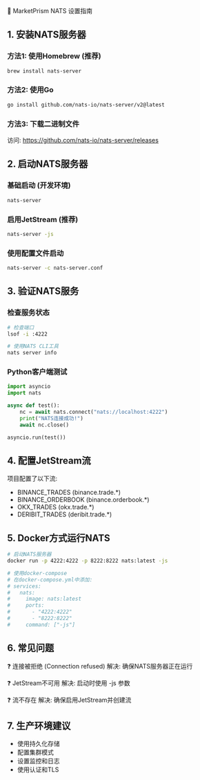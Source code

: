 
🚀 MarketPrism NATS 设置指南

## 1. 安装NATS服务器

### 方法1: 使用Homebrew (推荐)
```bash
brew install nats-server
```

### 方法2: 使用Go
```bash
go install github.com/nats-io/nats-server/v2@latest
```

### 方法3: 下载二进制文件
访问: https://github.com/nats-io/nats-server/releases

## 2. 启动NATS服务器

### 基础启动 (开发环境)
```bash
nats-server
```

### 启用JetStream (推荐)
```bash
nats-server -js
```

### 使用配置文件启动
```bash
nats-server -c nats-server.conf
```

## 3. 验证NATS服务

### 检查服务状态
```bash
# 检查端口
lsof -i :4222

# 使用NATS CLI工具
nats server info
```

### Python客户端测试
```python
import asyncio
import nats

async def test():
    nc = await nats.connect("nats://localhost:4222")
    print("NATS连接成功!")
    await nc.close()

asyncio.run(test())
```

## 4. 配置JetStream流

项目配置了以下流:
- BINANCE_TRADES (binance.trade.*)
- BINANCE_ORDERBOOK (binance.orderbook.*)  
- OKX_TRADES (okx.trade.*)
- DERIBIT_TRADES (deribit.trade.*)

## 5. Docker方式运行NATS

```bash
# 启动NATS服务器
docker run -p 4222:4222 -p 8222:8222 nats:latest -js

# 使用docker-compose
# 在docker-compose.yml中添加:
# services:
#   nats:
#     image: nats:latest
#     ports:
#       - "4222:4222"
#       - "8222:8222"
#     command: ["-js"]
```

## 6. 常见问题

❓ 连接被拒绝 (Connection refused)
解决: 确保NATS服务器正在运行

❓ JetStream不可用
解决: 启动时使用 -js 参数

❓ 流不存在
解决: 确保启用JetStream并创建流

## 7. 生产环境建议

- 使用持久化存储
- 配置集群模式
- 设置监控和日志
- 使用认证和TLS
